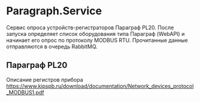 # Paragraph.Service 

Сервис опроса устройств-регистраторов Параграф PL20.
После запуска определяет список оборудования типа Параграф (WebAPI) и начинает 
его опрос по протоколу MODBUS RTU.
Прочитанные данные отправляются в очередь RabbitMQ.

## Параграф PL20
Описание регистров прибора https://www.kipspb.ru/download/documentation/Network_devices_protocol_MODBUS1.pdf